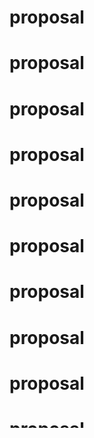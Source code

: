 # proposal
# proposal
# proposal
# proposal
# proposal
# proposal
# proposal
# proposal
# proposal
# proposal
# proposal
# proposal
# proposal
# proposal
# proposal
# proposal
# proposal
